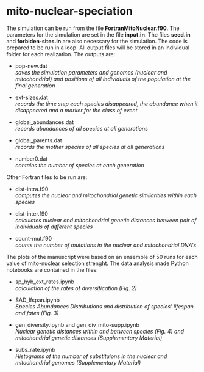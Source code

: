 # mito-nuclear-speciation

The simulation can be run from the file **FortranMitoNuclear.f90**. The parameters for the simulation are set in the file **input.in**. The files **seed.in** and **forbiden-sites.in** are also necessary for the simulation. The code is prepared to be run in a loop. All output files will be stored in an individual folder for each realization. The outputs are:

   - pop-new.dat  
   _saves the simulation parameters and genomes (nuclear and mitochondrial) and positions of all individuals of the population at the final generation_
   
   - ext-sizes.dat  
   _records the time step each species disappeared, the abundance when it disappeared and a marker for the class of event_
   
   - global_abundances.dat  
   _records abundances of all species at all generations_

   - global_parents.dat     
   _records the mother species of all species at all generations_
   
   - number0.dat  
   _contains the number of species at each generation_

Other Fortran files to be run are:

   - dist-intra.f90   
   _computes the nuclear and mitochondrial genetic similarities within each species_

   - dist-inter.f90   
   _calculates nuclear and mitochondrial genetic distances between pair of individuals of different species_
   
   - count-mut.f90    
   _counts the number of mutations in the nuclear and mitochondrial DNA's_
  
The plots of the manuscript were based on an ensemble of 50 runs for each value of mito-nuclear selection strenght. The data analysis made Python notebooks are contained in the files:

   - sp_hyb_ext_rates.ipynb   
   _calculation of the rates of diversification (Fig. 2)_

   - SAD_lfspan.ipynb   
   _Species Abundances Distributions and distribution of species' lifespan and fates (Fig. 3)_
   
   - gen_diversity.ipynb  and   gen_div_mito-supp.ipynb   
   _Nuclear genetic distances within and between species (Fig. 4) and mitochondrial genetic distances (Supplementary Material)_
   
   - subs_rate.ipynb    
   _Histograms of the number of substituions in the nuclear and mitochondrial genomes (Supplementary Material)_
  
